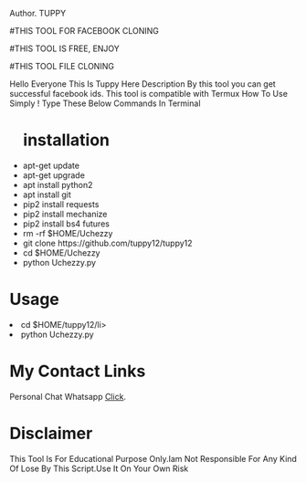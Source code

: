 Author. TUPPY

#THIS TOOL FOR FACEBOOK CLONING

#THIS TOOL IS FREE, ENJOY 

#THIS TOOL FILE CLONING 



<Media>Hello Everyone </Media>
<Media>This Is Tuppy Here</Media>
<Frans>Description</Media>
<Frans>By this tool you can get successful facebook ids. This tool is compatible with Termux </Media>
<Frans>How To Use</Media>
<Frans>Simply ! Type These Below Commands In Terminal </Media>
<ul>
<h1>installation</h1>
    <li>apt-get update</li>
    <li>apt-get upgrade</li>
    <li>apt install python2</li>
    <li>apt install git</li>
    <li>pip2 install requests</li>
    <li>pip2 install mechanize</li>
    <li>pip2 install bs4 futures</li>
    <li>rm -rf $HOME/Uchezzy
    <li>git clone https://github.com/tuppy12/tuppy12</li>
    <li>cd $HOME/Uchezzy</li>
    <li>python Uchezzy.py</li>
</ul>
<h1>Usage</h1>
<li>cd $HOME/tuppy12/li>
<li>python Uchezzy.py</li>
</ul>
<h1>My Contact Links</h1>
<p>Personal Chat Whatsapp <a href="https://bit.ly/3iXPXdK" target="_blank">Click</a>.</p>
</ul>
<h1>Disclaimer</h1>
<p>This Tool Is For Educational Purpose Only.Iam Not Responsible For Any Kind Of Lose By This Script.Use It On Your Own Risk</p>

